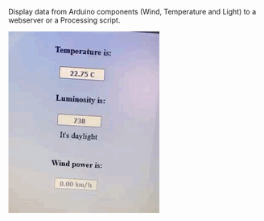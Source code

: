 Display data from Arduino components (Wind, Temperature and Light) to a webserver or a Processing script.

<img src='.\demo.gif' />

